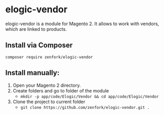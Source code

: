 # elogic-vendor
elogic-vendor is a module for Magento 2. It allows to work with vendors, which are linked to products.

## Install via Composer
`composer require zenfork/elogic-vendor`

## Install manually:
1. Open your Magento 2 directory.
1. Create folders and go to folder of the module
   - `mkdir -p app/code/Elogic/Vendor && cd app/code/Elogic/Vendor`
1. Clone the project to current folder
   - `git clone https://github.com/zenfork/elogic-vendor.git .`
